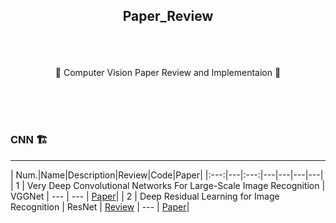 ## <p align="center"> Paper_Review </p>

<br>
<br>

<p align="center"> 🌟 Computer Vision Paper Review and Implementaion 🌟</p>
<br>
<br>
<br>

### CNN 🏗️
-----

| Num.|Name|Description|Review|Code|Paper|
|:---:|---|:---:|---|---|---|---|
| 1 | Very Deep Convolutional Networks For Large-Scale Image Recognition | VGGNet | --- | --- | [Paper](https://arxiv.org/pdf/1409.1556.pdf%20http://arxiv.org/abs/1409.1556.pdf)|
| 2 | Deep Residual Learning for Image Recognition | ResNet | [Review](https://www.notion.so/jaeheee/Deep-Residual-Learning-for-Image-Recognition-864c8212d7fb4519beeda2c218deda54) | --- | [Paper](https://arxiv.org/pdf/1512.03385.pdf)|

